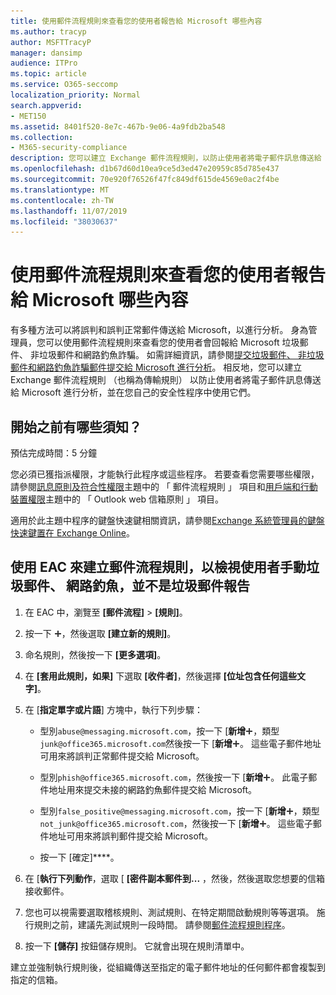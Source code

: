```yaml
---
title: 使用郵件流程規則來查看您的使用者報告給 Microsoft 哪些內容
ms.author: tracyp
author: MSFTTracyP
manager: dansimp
audience: ITPro
ms.topic: article
ms.service: O365-seccomp
localization_priority: Normal
search.appverid:
- MET150
ms.assetid: 8401f520-8e7c-467b-9e06-4a9fdb2ba548
ms.collection:
- M365-security-compliance
description: 您可以建立 Exchange 郵件流程規則，以防止使用者將電子郵件訊息傳送給 Microsoft 進行分析，並在您自己的安全性程序中使用它們
ms.openlocfilehash: d1b67d60d10ea9ce5d3ed47e20959c85d785e437
ms.sourcegitcommit: 70e920f76526f47fc849df615de4569e0ac2f4be
ms.translationtype: MT
ms.contentlocale: zh-TW
ms.lasthandoff: 11/07/2019
ms.locfileid: "38030637"
---
```

# <a name="use-mail-flow-rules-to-see-what-your-users-are-reporting-to-microsoft"></a>使用郵件流程規則來查看您的使用者報告給 Microsoft 哪些內容

有多種方法可以將誤判和誤判正常郵件傳送給 Microsoft，以進行分析。 身為管理員，您可以使用郵件流程規則來查看您的使用者會回報給 Microsoft 垃圾郵件、 非垃圾郵件和網路釣魚詐騙。 如需詳細資訊，請參閱[提交垃圾郵件、 非垃圾郵件和網路釣魚詐騙郵件提交給 Microsoft 進行分析](submit-spam-non-spam-and-phishing-scam-messages-to-microsoft-for-analysis.md)。 相反地，您可以建立 Exchange 郵件流程規則 （也稱為傳輸規則） 以防止使用者將電子郵件訊息傳送給 Microsoft 進行分析，並在您自己的安全性程序中使用它們。

## <a name="what-do-you-need-to-know-before-you-begin"></a>開始之前有哪些須知？

預估完成時間：5 分鐘

您必須已獲指派權限，才能執行此程序或這些程序。 若要查看您需要哪些權限，請參閱[訊息原則及符合性權限](https://technet.microsoft.com/library/ec4d3b9f-b85a-4cb9-95f5-6fc149c3899b.aspx)主題中的 「 郵件流程規則 」 項目和[用戶端和行動裝置權限](https://technet.microsoft.com/library/57eca42a-5a7f-4c65-89f0-7a84f2dbea19.aspx)主題中的 「 Outlook web 信箱原則 」 項目。

適用於此主題中程序的鍵盤快速鍵相關資訊，請參閱[Exchange 系統管理員的鍵盤快速鍵置在 Exchange Online](https://docs.microsoft.com/Exchange/accessibility/keyboard-shortcuts-in-admin-center)。

## <a name="use-the-eac-to-create-a-mail-flow-rule-to-view-users-manual-junk-phishing-and-not-junk-reports"></a>使用 EAC 來建立郵件流程規則，以檢視使用者手動垃圾郵件、 網路釣魚，並不是垃圾郵件報告

1. 在 EAC 中，瀏覽至 **[郵件流程]** \> **[規則]**。

2. 按一下 ![加入圖示](../media/ITPro-EAC-AddIcon.gif)，然後選取 **[建立新的規則]**。

3. 命名規則，然後按一下 **[更多選項]**。

4. 在 **[套用此規則，如果]** 下選取 **[收件者]**，然後選擇 **[位址包含任何這些文字]**。

5. 在 [**指定單字或片語**] 方塊中，執行下列步驟：

   - 型別`abuse@messaging.microsoft.com`，按一下 [**新增**![加入圖示](../media/ITPro-EAC-AddIcon.gif)，類型`junk@office365.microsoft.com`然後按一下 [**新增**![加入圖示](../media/ITPro-EAC-AddIcon.gif)。 這些電子郵件地址可用來將誤判正常郵件提交給 Microsoft。

   - 型別`phish@office365.microsoft.com`，然後按一下 [**新增**![加入圖示](../media/ITPro-EAC-AddIcon.gif)。 此電子郵件地址用來提交未接的網路釣魚郵件提交給 Microsoft。

   - 型別`false_positive@messaging.microsoft.com`，按一下 [**新增**![加入圖示](../media/ITPro-EAC-AddIcon.gif)，類型`not_junk@office365.microsoft.com`，然後按一下 [**新增**![加入圖示](../media/ITPro-EAC-AddIcon.gif)。 這些電子郵件地址可用來將誤判郵件提交給 Microsoft。

   - 按一下 [確定]****。

6. 在 [**執行下列動作**，選取 [ **[密件副本郵件到...** ，然後，然後選取您想要的信箱接收郵件。

7. 您也可以視需要選取稽核規則、測試規則、在特定期間啟動規則等等選項。 施行規則之前，建議先測試規則一段時間。 請參閱[郵件流程規則程序](https://docs.microsoft.com/Exchange/policy-and-compliance/mail-flow-rules/mail-flow-rule-procedures)。

8. 按一下 **[儲存]** 按鈕儲存規則。 它就會出現在規則清單中。

建立並強制執行規則後，從組織傳送至指定的電子郵件地址的任何郵件都會複製到指定的信箱。
